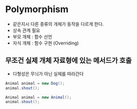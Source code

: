 # Polymorphism
- 같은지시 다른 종류의 개체가 동작을 다르게 한다.
- 상속 관계 필요
- 부모 개체 : 함수 선언
- 자식 개체 : 함수 구현 (Overriding)

## 무조건 실제 개체 자료형에 있는 메서드가 호출
- 다형성은 무늬가 아닌 실체를 따라간다
```java
Animal animal = new Dog();
animal.shout();

Animal animal = new Animal();
animal.shout();
```
